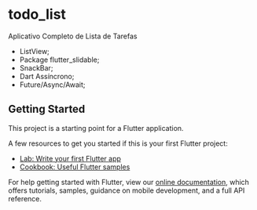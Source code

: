 # todo_list

Aplicativo Completo de Lista de Tarefas

- ListView;
- Package flutter_slidable;
- SnackBar;
- Dart Assíncrono;
- Future/Async/Await;

## Getting Started

This project is a starting point for a Flutter application.

A few resources to get you started if this is your first Flutter project:

- [Lab: Write your first Flutter app](https://flutter.dev/docs/get-started/codelab)
- [Cookbook: Useful Flutter samples](https://flutter.dev/docs/cookbook)

For help getting started with Flutter, view our
[online documentation](https://flutter.dev/docs), which offers tutorials,
samples, guidance on mobile development, and a full API reference.
